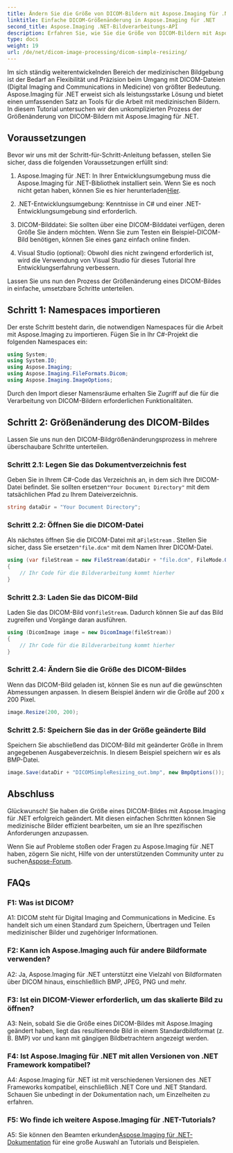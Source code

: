 ```yaml
---
title: Ändern Sie die Größe von DICOM-Bildern mit Aspose.Imaging für .NET
linktitle: Einfache DICOM-Größenänderung in Aspose.Imaging für .NET
second_title: Aspose.Imaging .NET-Bildverarbeitungs-API
description: Erfahren Sie, wie Sie die Größe von DICOM-Bildern mit Aspose.Imaging für .NET ändern, einem leistungsstarken Tool für die medizinische Bildverarbeitung. Einfache Schritte für präzise Ergebnisse.
type: docs
weight: 19
url: /de/net/dicom-image-processing/dicom-simple-resizing/
---
```

Im sich ständig weiterentwickelnden Bereich der medizinischen Bildgebung ist der Bedarf an Flexibilität und Präzision beim Umgang mit DICOM-Dateien (Digital Imaging and Communications in Medicine) von größter Bedeutung. Aspose.Imaging für .NET erweist sich als leistungsstarke Lösung und bietet einen umfassenden Satz an Tools für die Arbeit mit medizinischen Bildern. In diesem Tutorial untersuchen wir den unkomplizierten Prozess der Größenänderung von DICOM-Bildern mit Aspose.Imaging für .NET. 

## Voraussetzungen

Bevor wir uns mit der Schritt-für-Schritt-Anleitung befassen, stellen Sie sicher, dass die folgenden Voraussetzungen erfüllt sind:

1. Aspose.Imaging für .NET: In Ihrer Entwicklungsumgebung muss die Aspose.Imaging für .NET-Bibliothek installiert sein. Wenn Sie es noch nicht getan haben, können Sie es hier herunterladen[Hier](https://releases.aspose.com/imaging/net/).

2. .NET-Entwicklungsumgebung: Kenntnisse in C# und einer .NET-Entwicklungsumgebung sind erforderlich.

3. DICOM-Bilddatei: Sie sollten über eine DICOM-Bilddatei verfügen, deren Größe Sie ändern möchten. Wenn Sie zum Testen ein Beispiel-DICOM-Bild benötigen, können Sie eines ganz einfach online finden.

4. Visual Studio (optional): Obwohl dies nicht zwingend erforderlich ist, wird die Verwendung von Visual Studio für dieses Tutorial Ihre Entwicklungserfahrung verbessern.

Lassen Sie uns nun den Prozess der Größenänderung eines DICOM-Bildes in einfache, umsetzbare Schritte unterteilen.

## Schritt 1: Namespaces importieren

Der erste Schritt besteht darin, die notwendigen Namespaces für die Arbeit mit Aspose.Imaging zu importieren. Fügen Sie in Ihr C#-Projekt die folgenden Namespaces ein:

```csharp
using System;
using System.IO;
using Aspose.Imaging;
using Aspose.Imaging.FileFormats.Dicom;
using Aspose.Imaging.ImageOptions;
```

Durch den Import dieser Namensräume erhalten Sie Zugriff auf die für die Verarbeitung von DICOM-Bildern erforderlichen Funktionalitäten.

## Schritt 2: Größenänderung des DICOM-Bildes

Lassen Sie uns nun den DICOM-Bildgrößenänderungsprozess in mehrere überschaubare Schritte unterteilen.

### Schritt 2.1: Legen Sie das Dokumentverzeichnis fest

 Geben Sie in Ihrem C#-Code das Verzeichnis an, in dem sich Ihre DICOM-Datei befindet. Sie sollten ersetzen`"Your Document Directory"` mit dem tatsächlichen Pfad zu Ihrem Dateiverzeichnis.

```csharp
string dataDir = "Your Document Directory";
```

### Schritt 2.2: Öffnen Sie die DICOM-Datei

 Als nächstes öffnen Sie die DICOM-Datei mit a`FileStream` . Stellen Sie sicher, dass Sie ersetzen`"file.dcm"` mit dem Namen Ihrer DICOM-Datei.

```csharp
using (var fileStream = new FileStream(dataDir + "file.dcm", FileMode.Open, FileAccess.Read))
{
    // Ihr Code für die Bildverarbeitung kommt hierher
}
```

### Schritt 2.3: Laden Sie das DICOM-Bild

 Laden Sie das DICOM-Bild von`fileStream`. Dadurch können Sie auf das Bild zugreifen und Vorgänge daran ausführen.

```csharp
using (DicomImage image = new DicomImage(fileStream))
{
    // Ihr Code für die Bildverarbeitung kommt hierher
}
```

### Schritt 2.4: Ändern Sie die Größe des DICOM-Bildes

Wenn das DICOM-Bild geladen ist, können Sie es nun auf die gewünschten Abmessungen anpassen. In diesem Beispiel ändern wir die Größe auf 200 x 200 Pixel.

```csharp
image.Resize(200, 200);
```

### Schritt 2.5: Speichern Sie das in der Größe geänderte Bild

Speichern Sie abschließend das DICOM-Bild mit geänderter Größe in Ihrem angegebenen Ausgabeverzeichnis. In diesem Beispiel speichern wir es als BMP-Datei.

```csharp
image.Save(dataDir + "DICOMSimpleResizing_out.bmp", new BmpOptions());
```

## Abschluss

Glückwunsch! Sie haben die Größe eines DICOM-Bildes mit Aspose.Imaging für .NET erfolgreich geändert. Mit diesen einfachen Schritten können Sie medizinische Bilder effizient bearbeiten, um sie an Ihre spezifischen Anforderungen anzupassen.

 Wenn Sie auf Probleme stoßen oder Fragen zu Aspose.Imaging für .NET haben, zögern Sie nicht, Hilfe von der unterstützenden Community unter zu suchen[Aspose-Forum](https://forum.aspose.com/).

## FAQs

### F1: Was ist DICOM?

A1: DICOM steht für Digital Imaging and Communications in Medicine. Es handelt sich um einen Standard zum Speichern, Übertragen und Teilen medizinischer Bilder und zugehöriger Informationen.

### F2: Kann ich Aspose.Imaging auch für andere Bildformate verwenden?

A2: Ja, Aspose.Imaging für .NET unterstützt eine Vielzahl von Bildformaten über DICOM hinaus, einschließlich BMP, JPEG, PNG und mehr.

### F3: Ist ein DICOM-Viewer erforderlich, um das skalierte Bild zu öffnen?

A3: Nein, sobald Sie die Größe eines DICOM-Bildes mit Aspose.Imaging geändert haben, liegt das resultierende Bild in einem Standardbildformat (z. B. BMP) vor und kann mit gängigen Bildbetrachtern angezeigt werden.

### F4: Ist Aspose.Imaging für .NET mit allen Versionen von .NET Framework kompatibel?

A4: Aspose.Imaging für .NET ist mit verschiedenen Versionen des .NET Frameworks kompatibel, einschließlich .NET Core und .NET Standard. Schauen Sie unbedingt in der Dokumentation nach, um Einzelheiten zu erfahren.

### F5: Wo finde ich weitere Aspose.Imaging für .NET-Tutorials?

 A5: Sie können den Beamten erkunden[Aspose.Imaging für .NET-Dokumentation](https://reference.aspose.com/imaging/net/) für eine große Auswahl an Tutorials und Beispielen.